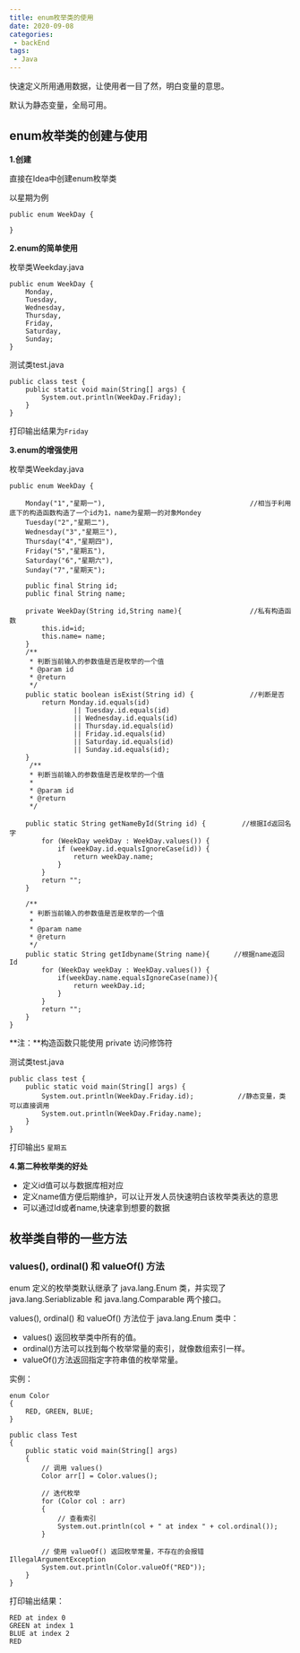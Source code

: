 ```yaml
---
title: enum枚举类的使用
date: 2020-09-08
categories:
 - backEnd
tags:
 - Java
---
```


快速定义所用通用数据，让使用者一目了然，明白变量的意思。

默认为静态变量，全局可用。

## enum枚举类的创建与使用

**1.创建**

直接在Idea中创建enum枚举类

以星期为例

```
public enum WeekDay {

}
```



**2.enum的简单使用**

枚举类Weekday.java

```
public enum WeekDay {
    Monday,
    Tuesday,
    Wednesday,
    Thursday,
    Friday,
    Saturday,
    Sunday;
}
```

测试类test.java

```
public class test {
    public static void main(String[] args) {
        System.out.println(WeekDay.Friday);
    }
}
```

打印输出结果为`Friday`

**3.enum的增强使用**

枚举类Weekday.java

```
public enum WeekDay {

    Monday("1","星期一"),								      //相当于利用底下的构造函数构造了一个id为1，name为星期一的对象Mondey
    Tuesday("2","星期二"),						
    Wednesday("3","星期三"),
    Thursday("4","星期四"),
    Friday("5","星期五"),
    Saturday("6","星期六"),
    Sunday("7","星期天");

    public final String id;
    public final String name;

    private WeekDay(String id,String name){					//私有构造函数
        this.id=id;
        this.name= name;
    }
    /**
     * 判断当前输入的参数值是否是枚举的一个值
     * @param id
     * @return
     */
    public static boolean isExist(String id) {				//判断是否
        return Monday.id.equals(id)
                || Tuesday.id.equals(id)
                || Wednesday.id.equals(id)
                || Thursday.id.equals(id)
                || Friday.id.equals(id)
                || Saturday.id.equals(id)
                || Sunday.id.equals(id);
    }
     /**
     * 判断当前输入的参数值是否是枚举的一个值
     *
     * @param id
     * @return
     */

    public static String getNameById(String id) {		  //根据Id返回名字
        for (WeekDay weekDay : WeekDay.values()) {
            if (weekDay.id.equalsIgnoreCase(id)) {
                return weekDay.name;
            }
        }
        return "";
    }

    /**
     * 判断当前输入的参数值是否是枚举的一个值
     *
     * @param name
     * @return
     */
    public static String getIdbyname(String name){		//根据name返回Id
        for (WeekDay weekDay : WeekDay.values()) {
            if(weekDay.name.equalsIgnoreCase(name)){
                return weekDay.id;
            }
        }
        return "";
    }
}
```

**注：**构造函数只能使用 private 访问修饰符

测试类test.java

```
public class test {
    public static void main(String[] args) {
        System.out.println(WeekDay.Friday.id);			 //静态变量，类可以直接调用
        System.out.println(WeekDay.Friday.name);
    }
}
```

打印输出`5` `星期五`

**4.第二种枚举类的好处**

- 定义id值可以与数据库相对应
- 定义name值方便后期维护，可以让开发人员快速明白该枚举类表达的意思
- 可以通过Id或者name,快速拿到想要的数据

## 枚举类自带的一些方法

### values(), ordinal() 和 valueOf() 方法

enum 定义的枚举类默认继承了 java.lang.Enum 类，并实现了 java.lang.Seriablizable 和 java.lang.Comparable 两个接口。

values(), ordinal() 和 valueOf() 方法位于 java.lang.Enum 类中：

- values() 返回枚举类中所有的值。
- ordinal()方法可以找到每个枚举常量的索引，就像数组索引一样。
- valueOf()方法返回指定字符串值的枚举常量。

实例：

```
enum Color
{
    RED, GREEN, BLUE;
}
 
public class Test
{
    public static void main(String[] args)
    {
        // 调用 values()
        Color arr[] = Color.values();
 
        // 迭代枚举
        for (Color col : arr)
        {
            // 查看索引
            System.out.println(col + " at index " + col.ordinal());
        }
 
        // 使用 valueOf() 返回枚举常量，不存在的会报错 IllegalArgumentException
        System.out.println(Color.valueOf("RED"));
    }
}
```

打印输出结果：

```
RED at index 0
GREEN at index 1
BLUE at index 2
RED
```